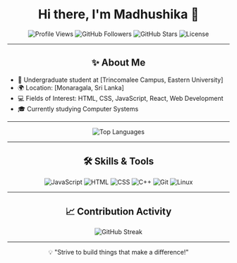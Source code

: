 <h1 align="center">Hi there, I'm Madhushika 👋</h1>

<p align="center">
  <img src="https://komarev.com/ghpvc/?username=madhushika99&color=brightgreen" alt="Profile Views" />
  <img src="https://img.shields.io/github/followers/madhushika99?label=Followers" alt="GitHub Followers" />
  <img src="https://img.shields.io/github/stars/madhushika99?label=Total%20Stars" alt="GitHub Stars" />
  <img src="https://img.shields.io/badge/License-MIT-brightgreen" alt="License" />
</p>

---

<h2 align="center">✨ About Me</h2>

- 🔭 Undergraduate student at [Trincomalee Campus, Eastern University]
- 🌍 Location: [Monaragala, Sri Lanka]
- 💻 Fields of Interest: HTML, CSS, JavaScript, React, Web Development
- 🎓 Currently studying Computer Systems 

 ---

<div align="center">
 <img src="https://github-readme-stats.vercel.app/api/top-langs/?username=madhushika99&layout=compact&theme=dark" alt="Top Languages" />
</div>

---

<h2 align="center">🛠️ Skills & Tools</h2>

<p align="center">
  <img src="https://img.shields.io/badge/Code-JavaScript-blue" alt="JavaScript" />
  <img src="https://img.shields.io/badge/Code-HTML-orange" alt="HTML" />
  <img src="https://img.shields.io/badge/Code-CSS-blueviolet" alt="CSS" />
  <img src="https://img.shields.io/badge/Code-C++-blue" alt="C++" />
  <img src="https://img.shields.io/badge/Tools-Git-brightgreen" alt="Git" />
  <img src="https://img.shields.io/badge/Tools-Linux-red" alt="Linux" />
</p>

---

<h2 align="center">📈 Contribution Activity</h2>

<p align="center">
  <img src="https://github-readme-streak-stats.herokuapp.com/?user=madhushika99&theme=dark" alt="GitHub Streak" />
</p>

---

<p align="center">💡 "Strive to build things that make a difference!"</p>
